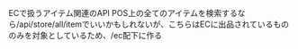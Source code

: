 ECで扱うアイテム関連のAPI
POS上の全てのアイテムを検索するなら/api/store/all/itemでいいかもしれないが、こちらはECに出品されているもののみを対象としているため、/ec配下に作る
